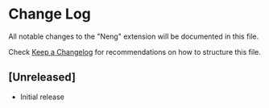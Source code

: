 # Change Log

All notable changes to the "Neng" extension will be documented in this file.

Check [Keep a Changelog](http://keepachangelog.com/) for recommendations on how to structure this file.

## [Unreleased]

- Initial release
